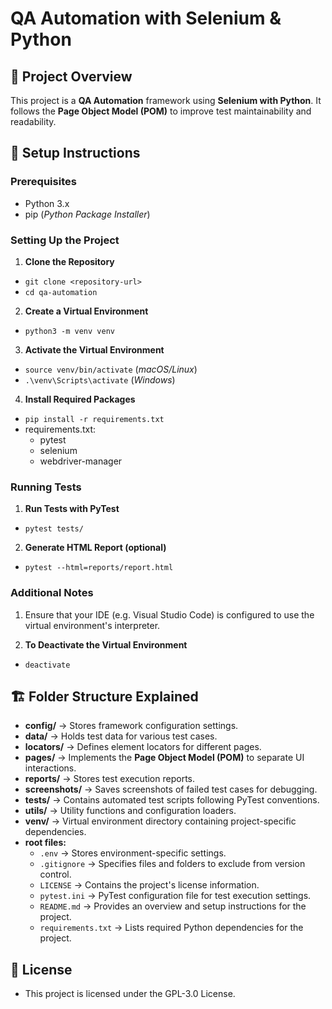 # QA Automation with Selenium & Python

## 📌 Project Overview

This project is a **QA Automation** framework using **Selenium with Python**. It follows the **Page Object Model (POM)** to improve test maintainability and readability.

## 📝 Setup Instructions

### Prerequisites

- Python 3.x
- pip (*Python Package Installer*)

### Setting Up the Project

1. **Clone the Repository**
- ```git clone <repository-url>```
- ```cd qa-automation```

2. **Create a Virtual Environment**
- ```python3 -m venv venv```

3. **Activate the Virtual Environment**
- ```source venv/bin/activate``` (*macOS/Linux*)
- ```.\venv\Scripts\activate``` (*Windows*)

4. **Install Required Packages**
- ```pip install -r requirements.txt```
- requirements.txt:
   - pytest
   - selenium
   - webdriver-manager

### Running Tests

1. **Run Tests with PyTest**
- ```pytest tests/```

2. **Generate HTML Report (optional)**
- ```pytest --html=reports/report.html```

### Additional Notes

1. Ensure that your IDE (e.g. Visual Studio Code) is configured to use the virtual environment's interpreter.

2. **To Deactivate the Virtual Environment**
- ```deactivate```

## 🏗️ Folder Structure Explained

- **config/** → Stores framework configuration settings.
- **data/** → Holds test data for various test cases.
- **locators/** → Defines element locators for different pages.
- **pages/** → Implements the **Page Object Model (POM)** to separate UI interactions.
- **reports/** → Stores test execution reports.
- **screenshots/** → Saves screenshots of failed test cases for debugging.
- **tests/** → Contains automated test scripts following PyTest conventions.
- **utils/** → Utility functions and configuration loaders.
- **venv/** → Virtual environment directory containing project-specific dependencies.
- **root files:**
   - `.env` → Stores environment-specific settings.
   - `.gitignore` → Specifies files and folders to exclude from version control.
   - `LICENSE` → Contains the project's license information.
   - `pytest.ini` → PyTest configuration file for test execution settings.
   - `README.md` → Provides an overview and setup instructions for the project.
   - `requirements.txt` → Lists required Python dependencies for the project.

## 📜 License

- This project is licensed under the GPL-3.0 License.
